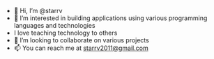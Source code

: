 - 👋 Hi, I’m @starrv
- 👀 I’m interested in building applications using various programming languages and technologies
- I love teaching technology to others
- 💞️ I’m looking to collaborate on various projects
- 📫 You can reach me at starrv2011@gmail.com

<!---
starrv/starrv is a ✨ special ✨ repository because its `README.md` (this file) appears on your GitHub profile.
You can click the Preview link to take a look at your changes.
--->
